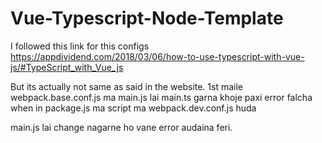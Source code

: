 # Vue-Typescript-Node-Template

I followed this link for this configs
https://appdividend.com/2018/03/06/how-to-use-typescript-with-vue-js/#TypeScript_with_Vue_js

But its actually not same as said in the website.
1st maile webpack.base.conf.js ma main.js lai main.ts garna khoje paxi error falcha when in package.js ma script ma webpack.dev.conf.js huda

main.js lai change nagarne ho vane error audaina feri.